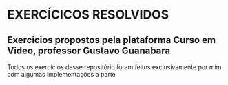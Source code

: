 <h1>EXERCÍCICOS RESOLVIDOS</h1>
  <h2>Exercicios propostos pela plataforma Curso em Video, professor Gustavo Guanabara</h2>
  <p> Todos os exercicios desse repositório foram feitos exclusivamente por mim com algumas implementações a parte
